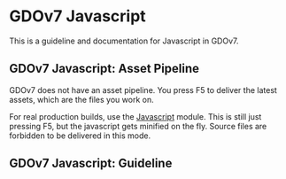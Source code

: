 # GDOv7 Javascript

This is a guideline and documentation for Javascript in GDOv7.


## GDOv7 Javascript: Asset Pipeline

GDOv7 does not have an asset pipeline.
You press F5 to deliver the latest assets,
which are the files you work on.

For real production builds, use the
[Javascript](https://github.com/gizmore/phpgdo-javascript)
module.
This is still just pressing F5, but the javascript gets minified on the fly.
Source files are forbidden to be delivered in this mode.


## GDOv7 Javascript: Guideline

